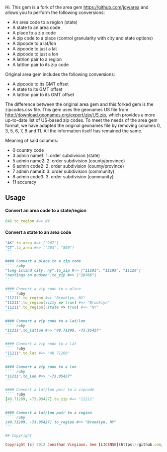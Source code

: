 Hi. This gem is a fork of the area gem https://github.com/jgv/area and allows you to perform the following conversions:

* An area code to a region (state)
* A state to an area code
* A place to a zip code
* A zip code to a place (control granularity with city and state options)
* A zipcode to a lat/lon
* A zipcode to just a lat
* A zipcode to just a lon
* A lat/lon pair to a region
* A lat/lon pair to its zip code

Original area gem includes the following conversions:
* A zipcode to its GMT offset
* A state to its GMT offset
* A lat/lon pair to its GMT offset

The difference between the original area gem and this forked gem is the zipcodes.csv file. This gem uses the geonames US file from http://download.geonames.org/export/zip/US.zip, which provides a more up-to-date list of US-based zip codes. To meet the needs of the area gem format, we have adapted the original geonames file by removing columns 0, 3, 5, 6, 7, 8 and 11. All the information itself has remained the same.

Meaning of said columns:
* 0 country code
* 3 admin name1: 1. order subdivision (state)
* 5 admin name2: 2. order subdivision (county/province)
* 6 admin code2: 2. order subdivision (county/province)
* 7 admin name3: 3. order subdivision (community)
* 8 admin code3: 3. order subdivision (community)
* 11 accuracy

## Usage

#### Convert an area code to a state/region
``` ruby
646.to_region #=> NY
```

#### Convert a state to an area code
```` ruby
"AK".to_area #=> ["907"]
"CT".to_area #=> ["203", "860"]
```

#### Convert a place to a zip code
```` ruby
"long island city, ny".to_zip #=> ["11101", "11109", "11120"]
"hastings on hudson".to_zip #=> ["10706"]
```

#### Convert a zip code to a place
```` ruby
"11211".to_region #=> "Brooklyn, NY"
"11211".to_region(:city => true) #=> "Brooklyn"
"11211".to_region(:state => true) #=> "NY"
```

#### Convert a zip code to a lat/lon
```` ruby
"11211".to_latlon #=> "40.71209, -73.95427"
```

#### Convert a zip code to a lat
```` ruby
"11211".to_lat #=> "40.71209"
```

#### Convert a zip code to a lon
```` ruby
"11211".to_lon #=> "-73.95427"
```

#### Convert a lat/lon pair to a zipcode
```` ruby
[40.71209, -73.95427].to_zip #=> "11211"
```

#### Convert a lat/lon pair to a region
```` ruby
[40.71209, -73.95427].to_region #=> "Brooklyn, NY"
```

## Copyright

Copyright (c) 2012 Jonathan Vingiano. See [LICENSE](https://github.com/jgv/area/blob/master/MIT-LICENSE) for details.
